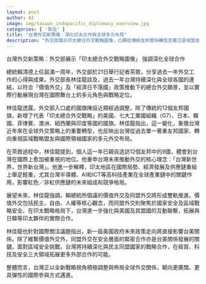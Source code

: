 ```yaml
---
layout: post
author: AI
image: img/taiwan_indopacific_diplomacy_overview.jpg
categories: [ '政治' ]
title: "台灣外交新策略：深化印太合作與全球多元布局"
description: "外交部展示印太總合外交戰略圖像，凸顯從傳統友邦關係轉型至廣泛區域盟友合作，推動價值外交與同盟外交雙軌佈局，積極強化台灣在國際產業鏈及區域安全中的角色。"
---
```

台灣外交新策略：外交部展示「印太總合外交戰略圖像」 強調深化全球合作

總統賴清德上任屆滿一周年，外交部於21日舉行記者茶敘，分享過去一年外交工作的心得與成果。外交部長林佳龍談及，過去一年台灣持續深化與全球各國的連結，以符合「價值外交」及「經濟日不落國」政策推動下的總合外交願景，並以實際行動展現台灣在國際舞台上的多元角色與戰略定位。

林佳龍透露，外交部入口處的國旗陳設近期經過調整，除了傳統的12個友邦國旗，新增了代表「印太總合外交戰略」的美國、七大工業國組織（G7）、日本、韓國、菲律賓、澳洲、紐西蘭與印度等國的國旗。林佳龍指出，這一變化，象徵台灣近年來在全球外交策略上的重要轉型，也反映出台灣從過去單一著重友邦國家、轉向重視區域戰略盟友與國際領袖國家的多元外交布局。

在茶敘過程中，林佳龍提到，個人這一年已親自造訪12個友邦中的9國，體會到台灣在國際上愈加被重視的地位。他重申台灣未來推動外交的核心理念：「台灣新世界，世界新台灣」。他進一步解釋，印太地區在國際局勢、經濟發展及供應鏈重組上舉足輕重，尤其台灣半導體、AI和ICT等高科技產業在全球產業鏈中的關鍵作用，影響紅色／非紅供應鏈的未來組成和競爭格局。

展望未來，林佳龍強調，賴總統所倡議的價值外交及同盟外交將形成雙軌推進。價值外交包括民主、自由、人權等核心觀念，而同盟外交則聚焦於國家安全及區域戰略安全。在印太戰略格局下，台灣進一步強化與美國及其盟國的互動聯繫，拓展與日韓等印太夥伴的實際合作。

林佳龍也針對國際關注議題指出，新一屆美國政府未來政策走向將直接影響台美關係。除了維繫價值外交外，同盟外交在安全層面的緊密合作亦是台美關係發展的關鍵。面對區域安全挑戰，台灣將持續深化與民主同盟國家的戰略合作，在經貿、科技及安全三大領域拓展更多外部合作的可能。

整體而言，台灣正以全新戰略視角積極調整與佈局全球外交關係，朝向更廣闊、更具彈性的國際參與方式邁進。